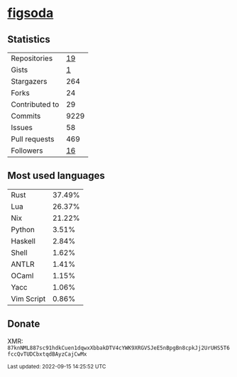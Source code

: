 # [figsoda](https://github.com/figsoda)

## Statistics

<table>
  <tr>
    <td>Repositories</td>
    <td><a href="https://github.com/figsoda?tab=repositories">
      19
    </a></td>
  </tr>
  <tr>
    <td>Gists</td>
    <td><a href="https://gist.github.com/figsoda">
      1
    </a></td>
  </tr>
  <tr>
    <td>Stargazers</td>
    <td>264</td>
  </tr>
  <tr>
    <td>Forks</td>
    <td>24</td>
  </tr>
  <tr>
    <td>Contributed to</td>
    <td>29</td>
  </tr>
  <tr>
    <td>Commits</td>
    <td>9229</td>
  </tr>
  <tr>
    <td>Issues</td>
    <td>58</td>
  </tr>
  <tr>
    <td>Pull requests</td>
    <td>469</td>
  </tr>
  <tr>
    <td>Followers</td>
    <td><a href="https://github.com/figsoda?tab=followers">
      16
    </a></td>
  </tr>
</table>

## Most used languages

<table> <tr><td>Rust</td><td>37.49%</td></tr><tr><td>Lua</td><td>26.37%</td></tr><tr><td>Nix</td><td>21.22%</td></tr><tr><td>Python</td><td>3.51%</td></tr><tr><td>Haskell</td><td>2.84%</td></tr><tr><td>Shell</td><td>1.62%</td></tr><tr><td>ANTLR</td><td>1.41%</td></tr><tr><td>OCaml</td><td>1.15%</td></tr><tr><td>Yacc</td><td>1.06%</td></tr><tr><td>Vim Script</td><td>0.86%</td></tr></table>

## Donate

XMR: `87knNML887sc91hdkCuen1dqwxXbbakDTV4cYWK9XRGVSJeE5nBpgBn8cpkJj2UrUHS5T6fccQvTUDCbxtqdBAyzCajCwMx`

<sub>Last updated: 2022-09-15 14:25:52 UTC</sub>
